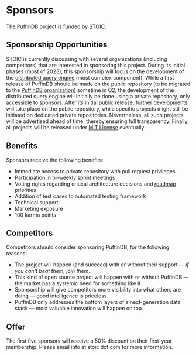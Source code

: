 # Sponsors

The PuffinDB project is funded by [STOIC](https://stoic.com/).

## Sponsorship Opportunities
STOIC is currently discussing with several organizations (including competitors) that are interested in sponsoring this project. During its initial phases (most of 2023), this sponsorship will focus on the development of the [distributed query engine](docs/Query%20Engine.md) (most complex component). While a first release of PuffinDB should be made on the public repository (to be migrated to the [PuffinDB organization](https://github.com/PuffinDB)) sometime in Q2, the development of the distributed query engine will initially be done using a private repository, only accessible to sponsors. After its initial public release, further developments will take place on the public repository, while specific projects might still be initiated on dedicated private repositories. Nevertheless, all such projects will be advertised ahead of time, thereby ensuring full transparency. Finally, all projects will be released under [MIT License](LICENSE.md) eventually.

## Benefits
Sponsors receive the following benefits:
- Immediate access to private repository with pull request privileges
- Participation in bi-weekly sprint meetings
- Voting rights regarding critical architecture decisions and [roadmap](ROADMAP.md) priorities
- Addition of test cases to automated testing framework
- Technical support
- Marketing exposure
- 100 karma points

## Competitors
Competitors should consider sponsoring PuffinDB, for the following reasons:
- The project will happen (and succeed) with or without their support — *if you can't beat them, join them*.
- This kind of open source project will happen with or without PuffinDB — the market has a systemic need for something like it.
- Sponsorship will give competitors more visibility into what others are doing — good intelligence is priceless.
- PuffinDB only addresses the bottom layers of a next-generation data stack — most valuable innovation will happen on top.

## Offer
The first five sponsors will receive a 50% discount on their first-year membership. Please email info at stoic dot com for more information.
